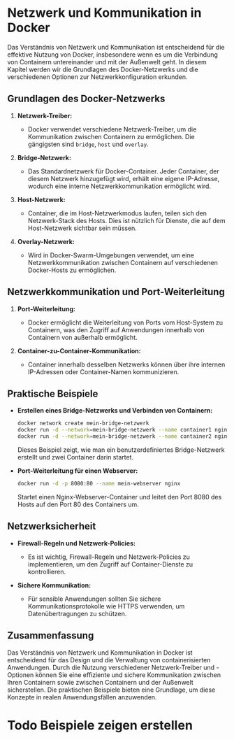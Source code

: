 # Netzwerk und Kommunikation in Docker

Das Verständnis von Netzwerk und Kommunikation ist entscheidend für die effektive Nutzung von Docker, insbesondere wenn
es um die Verbindung von Containern untereinander und mit der Außenwelt geht. In diesem Kapitel werden wir die
Grundlagen des Docker-Netzwerks und die verschiedenen Optionen zur Netzwerkkonfiguration erkunden.

## Grundlagen des Docker-Netzwerks

1. **Netzwerk-Treiber:**
    - Docker verwendet verschiedene Netzwerk-Treiber, um die Kommunikation zwischen Containern zu ermöglichen. Die
      gängigsten sind `bridge`, `host` und `overlay`.

2. **Bridge-Netzwerk:**
    - Das Standardnetzwerk für Docker-Container. Jeder Container, der diesem Netzwerk hinzugefügt wird, erhält eine
      eigene IP-Adresse, wodurch eine interne Netzwerkkommunikation ermöglicht wird.

3. **Host-Netzwerk:**
    - Container, die im Host-Netzwerkmodus laufen, teilen sich den Netzwerk-Stack des Hosts. Dies ist nützlich für
      Dienste, die auf dem Host-Netzwerk sichtbar sein müssen.

4. **Overlay-Netzwerk:**
    - Wird in Docker-Swarm-Umgebungen verwendet, um eine Netzwerkkommunikation zwischen Containern auf verschiedenen
      Docker-Hosts zu ermöglichen.

## Netzwerkkommunikation und Port-Weiterleitung

1. **Port-Weiterleitung:**
    - Docker ermöglicht die Weiterleitung von Ports vom Host-System zu Containern, was den Zugriff auf Anwendungen
      innerhalb von Containern von außerhalb ermöglicht.

2. **Container-zu-Container-Kommunikation:**
    - Container innerhalb desselben Netzwerks können über ihre internen IP-Adressen oder Container-Namen kommunizieren.

## Praktische Beispiele

- **Erstellen eines Bridge-Netzwerks und Verbinden von Containern:**
  ```bash
  docker network create mein-bridge-netzwerk
  docker run -d --network=mein-bridge-netzwerk --name container1 nginx
  docker run -d --network=mein-bridge-netzwerk --name container2 nginx
  ```
  Dieses Beispiel zeigt, wie man ein benutzerdefiniertes Bridge-Netzwerk erstellt und zwei Container darin startet.

- **Port-Weiterleitung für einen Webserver:**
  ```bash
  docker run -d -p 8080:80 --name mein-webserver nginx
  ```
  Startet einen Nginx-Webserver-Container und leitet den Port 8080 des Hosts auf den Port 80 des Containers um.

## Netzwerksicherheit

- **Firewall-Regeln und Netzwerk-Policies:**
    - Es ist wichtig, Firewall-Regeln und Netzwerk-Policies zu implementieren, um den Zugriff auf Container-Dienste zu
      kontrollieren.

- **Sichere Kommunikation:**
    - Für sensible Anwendungen sollten Sie sichere Kommunikationsprotokolle wie HTTPS verwenden, um Datenübertragungen
      zu schützen.

## Zusammenfassung

Das Verständnis von Netzwerk und Kommunikation in Docker ist entscheidend für das Design und die Verwaltung von
containerisierten Anwendungen. Durch die Nutzung verschiedener Netzwerk-Treiber und -Optionen können Sie eine effiziente
und sichere Kommunikation zwischen Ihren Containern sowie zwischen Containern und der Außenwelt sicherstellen. Die
praktischen Beispiele bieten eine Grundlage, um diese Konzepte in realen Anwendungsfällen anzuwenden.

# Todo Beispiele zeigen erstellen